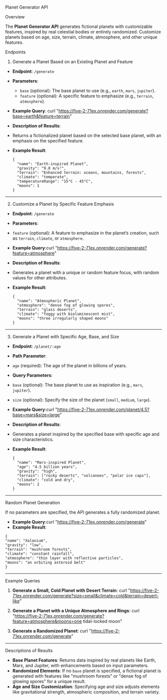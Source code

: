 Planet Generator API

Overview

The **Planet Generator API** generates fictional planets with customizable features, inspired by real celestial bodies or entirely randomized. Customize planets based on age, size, terrain, climate, atmosphere, and other unique features.


Endpoints

1. Generate a Planet Based on an Existing Planet and Feature

- **Endpoint**: `/generate`
- **Parameters**:
  - `base` (optional): The base planet to use (e.g., `earth`, `mars`, `jupiter`).
  - `feature` (optional): A specific feature to emphasize (e.g., `terrain`, `atmosphere`).
- **Example Query**: curl "https://five-2-71ex.onrender.com/generate?base=earth&feature=terrain"

- **Description of Results**:
- Returns a fictionalized planet based on the selected base planet, with an emphasis on the specified feature.
- **Example Result**:
  ```
  {
    "name": "Earth-inspired Planet",
    "gravity": "9.8 m/s²",
    "terrain": "Enhanced terrain: oceans, mountains, forests",
    "climate": "temperate",
    "temperatureRange": "15°C - 45°C",
    "moons": 1
  }
  ```

---

2. Customize a Planet by Specific Feature Emphasis

- **Endpoint**: `/generate`
- **Parameters**:
- `feature` (optional): A feature to emphasize in the planet’s creation, such as `terrain`, `climate`, or `atmosphere`.
- **Example Query**:curl "https://five-2-71ex.onrender.com/generate?feature=atmosphere"

- **Description of Results**:
- Generates a planet with a unique or random feature focus, with random values for other attributes.
- **Example Result**:
  ```
  {
    "name": "Atmospheric Planet",
    "atmosphere": "dense fog of glowing spores",
    "terrain": "glass deserts",
    "climate": "foggy with bioluminescent mist",
    "moons": "three irregularly shaped moons"
  }
  ```

---

3. Generate a Planet with Specific Age, Base, and Size

- **Endpoint**: `/planet/:age`
- **Path Parameter**:
- `age` (required): The age of the planet in billions of years.
- **Query Parameters**:
- `base` (optional): The base planet to use as inspiration (e.g., `mars`, `jupiter`).
- `size` (optional): Specify the size of the planet (`small`, `medium`, `large`).
- **Example Query**:curl "https://five-2-71ex.onrender.com/planet/4.5?base=mars&size=large"

- **Description of Results**:
- Generates a planet inspired by the specified base with specific age and size characteristics.
- **Example Result**:
  ```
  {
    "name": "Mars-inspired Planet",
    "age": "4.5 billion years",
    "gravity": "high",
    "terrain": ["rocky deserts", "volcanoes", "polar ice caps"],
    "climate": "cold and dry",
    "moons": 2
  }
  ```

---

Random Planet Generation

If no parameters are specified, the API generates a fully randomized planet.

- **Example Query**:curl "https://five-2-71ex.onrender.com/generate"
- **Example Result**:
```
{
"name": "Xalonium",
"gravity": "low",
"terrain": "mushroom forests",
"climate": "constant rainfall",
"atmosphere": "thin layer with reflective particles",
"moons": "an orbiting asteroid belt"
}
```


---

Example Queries

1. **Generate a Small, Cold Planet with Desert Terrain**: curl "https://five-2-71ex.onrender.com/generate?size=small&climate=cold&terrain=desert-like"

2. **Generate a Planet with a Unique Atmosphere and Rings**: curl "https://five-2-71ex.onrender.com/generate?feature=atmosphere&moons=one tidal-locked moon"

3. **Generate a Randomized Planet**: curl "https://five-2-71ex.onrender.com/generate"

   
---

Descriptions of Results

- **Base Planet Features**: Returns data inspired by real planets like Earth, Mars, and Jupiter, with enhancements based on input parameters.
- **Randomized Elements**: If no `base` planet is specified, a fictional planet is generated with features like "mushroom forests" or "dense fog of glowing spores" for a unique result.
- **Age and Size Customization**: Specifying age and size adjusts elements like gravitational strength, atmospheric composition, and terrain variety.






